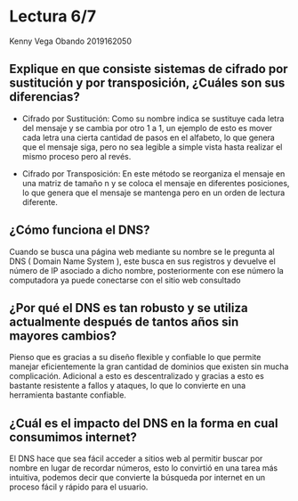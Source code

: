 # Lectura 6/7

Kenny Vega Obando 2019162050 

## Explique en que consiste sistemas de cifrado por sustitución y por transposición, ¿Cuáles son sus diferencias?

- Cifrado por Sustitución: Como su nombre indica se sustituye cada letra del mensaje y se cambia por otro 1 a 1, un ejemplo de esto es mover cada letra una cierta cantidad de pasos en el alfabeto, lo que genera que el mensaje siga, pero no sea legible a simple vista hasta realizar el mismo proceso pero al revés. 

- Cifrado por Transposición: En este método se reorganiza el mensaje en una matriz de tamaño n y se coloca el mensaje en diferentes posiciones, lo que genera que el mensaje se mantenga pero en un orden de lectura diferente. 

## ¿Cómo funciona el DNS?

Cuando se busca una página web mediante su nombre se le pregunta al DNS ( Domain Name System ), este busca en sus registros y devuelve el número de IP asociado a dicho nombre, posteriormente con ese número la computadora ya puede conectarse con el sitio web consultado

## ¿Por qué el DNS es tan robusto y se utiliza actualmente después de tantos años sin mayores cambios?

Pienso que es gracias a su diseño flexible y confiable lo que permite manejar eficientemente la gran cantidad de dominios que existen sin mucha complicación.
Adicional a esto es descentralizado y gracias a esto es bastante resistente a fallos y ataques, lo que lo convierte en una herramienta bastante confiable.

## ¿Cuál es el impacto del DNS en la forma en cual consumimos internet?

El DNS hace que sea fácil acceder a sitios web al permitir buscar por nombre en lugar de recordar números, esto lo convirtió en una tarea más intuitiva, podemos decir que convierte la búsqueda por internet en un proceso fácil y rápido para el usuario. 
